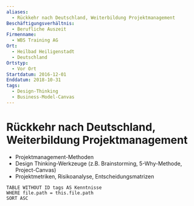 ```yaml
---
aliases:
  - Rückkehr nach Deutschland, Weiterbildung Projektmanagement
Beschäftigungsverhältnis:
  - Berufliche Auszeit
Firmenname:
  - WBS Training AG
Ort:
  - Heilbad Heiligenstadt
  - Deutschland
Ortstyp:
  - Vor Ort
Startdatum: 2016-12-01
Enddatum: 2018-10-31
tags:
  - Design-Thinking
  - Business-Model-Canvas
---
```


# Rückkehr nach Deutschland, Weiterbildung Projektmanagement

- Projektmanagement-Methoden
- Design Thinking-Werkzeuge (z.B. Brainstorming, 5-Why-Methode, Project-Canvas)
- Projektmetriken, Risikoanalyse, Entscheidungsmatrizen

```dataview
TABLE WITHOUT ID tags AS Kenntnisse
WHERE file.path = this.file.path
SORT ASC
```
